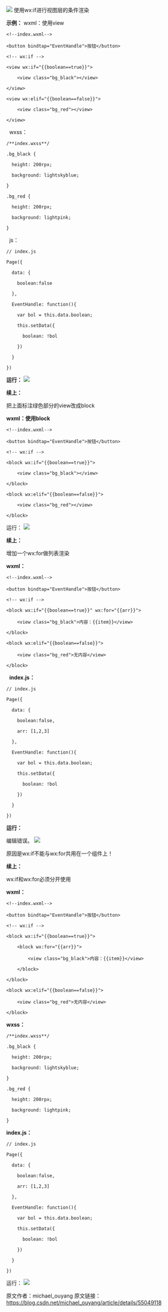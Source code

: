 ![](https://upload-images.jianshu.io/upload_images/19956127-d9afef6be99efec2.png?imageMogr2/auto-orient/strip%7CimageView2/2/w/1240)
使用wx:if进行视图层的条件渲染

**示例：**
wxml：使用view
```
<!--index.wxml-->

<button bindtap="EventHandle">按钮</button>

<!-- wx:if -->

<view wx:if="{{boolean==true}}">

    <view class="bg_black"></view>

</view>

<view wx:elif="{{boolean==false}}">

    <view class="bg_red"></view>

</view>
```
 
wxss：
```
/**index.wxss**/

.bg_black {

  height: 200rpx;

  background: lightskyblue;

}

.bg_red {

  height: 200rpx;

  background: lightpink;

}
```
 
js：
```
// index.js

Page({

  data: {

    boolean:false

  },

  EventHandle: function(){

    var bol = this.data.boolean;

    this.setData({

      boolean: !bol

    })

  }

})
```
**运行：**
![](https://upload-images.jianshu.io/upload_images/19956127-2658eeef66f3e5c8.gif?imageMogr2/auto-orient/strip)

**续上：**

把上面标注绿色部分的view改成block

**wxml：使用block**
```
<!--index.wxml-->

<button bindtap="EventHandle">按钮</button>

<!-- wx:if -->

<block wx:if="{{boolean==true}}">

    <view class="bg_black"></view>

</block>

<block wx:elif="{{boolean==false}}">

    <view class="bg_red"></view>

</block>
```
运行：
![](https://upload-images.jianshu.io/upload_images/19956127-42428cab327f5ae5.gif?imageMogr2/auto-orient/strip)

**续上：**

增加一个wx:for做列表渲染

**wxml：**
```
<!--index.wxml-->

<button bindtap="EventHandle">按钮</button>

<!-- wx:if -->

<block wx:if="{{boolean==true}}" wx:for="{{arr}}">

    <view class="bg_black">内容：{{item}}</view>

</block>

<block wx:elif="{{boolean==false}}">

    <view class="bg_red">无内容</view>

</block>
```
 
**index.js：**
```
// index.js

Page({

  data: {

    boolean:false,

    arr: [1,2,3]

  },

  EventHandle: function(){

    var bol = this.data.boolean;

    this.setData({

      boolean: !bol

    })

  }

})
```
**运行：**

编辑错误。
![](https://upload-images.jianshu.io/upload_images/19956127-c1fa842b158d6234.png?imageMogr2/auto-orient/strip%7CimageView2/2/w/1240)

原因是wx:if不能与wx:for共用在一个组件上！

**续上：**

wx:if和wx:for必须分开使用

**wxml：**
```
<!--index.wxml-->

<button bindtap="EventHandle">按钮</button>

<!-- wx:if -->

<block wx:if="{{boolean==true}}">

    <block wx:for="{{arr}}">

        <view class="bg_black">内容：{{item}}</view>

    </block>

</block>

<block wx:elif="{{boolean==false}}">

    <view class="bg_red">无内容</view>

</block>
```
**wxss：**
```
/**index.wxss**/

.bg_black {

  height: 200rpx;

  background: lightskyblue;

}

.bg_red {

  height: 200rpx;

  background: lightpink;

}
```
**index.js：**
```
// index.js

Page({

  data: {

    boolean:false,

    arr: [1,2,3]

  },

  EventHandle: function(){

    var bol = this.data.boolean;

    this.setData({

      boolean: !bol

    })

  }

})
```
运行：
![](https://upload-images.jianshu.io/upload_images/19956127-ff9da8a88f5260c6.gif?imageMogr2/auto-orient/strip)

原文作者：michael_ouyang
原文链接：https://blog.csdn.net/michael_ouyang/article/details/55049118
